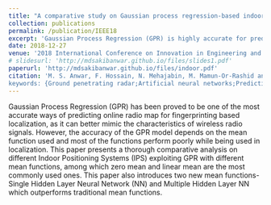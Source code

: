 ```yaml
---
title: "A comparative study on Gaussian process regression-based indoor positioning systems"
collection: publications
permalink: /publication/IEEE18
excerpt: 'Gaussian Process Regression (GPR) is highly accurate for predicting online radio maps in fingerprinting-based localization, but its accuracy depends on the mean function used; this paper compares various Indoor Positioning Systems (IPS) with GPR mean functions and introduces two new neural network-based mean functions that outperform traditional ones.'
date: 2018-12-27
venue: '2018 International Conference on Innovation in Engineering and Technology (ICIET)'
# slidesurl: 'http://mdsakibanwar.github.io/files/slides1.pdf'
paperurl: 'http://mdsakibanwar.github.io/files/indoor.pdf'
citation: 'M. S. Anwar, F. Hossain, N. Mehajabin, M. Mamun-Or-Rashid and M. A. Razzaque, "A Comparative Study on Gaussian Process Regression-based Indoor Positioning Systems," 2018 International Conference on Innovation in Engineering and Technology (ICIET), Dhaka, Bangladesh, 2018, pp. 1-5, doi: 10.1109/CIET.2018.8660860.
keywords: {Ground penetrating radar;Artificial neural networks;Predictive models;Gaussian processes;IP networks;Data models;Indoor Positioning System;Gaussian Process Regression;Neural Network;Fingerprinting},'
---
```


Gaussian Process Regression (GPR) has been proved to be one of the most accurate ways of predicting online radio map for fingerprinting based localization, as it can better mimic the characteristics of wireless radio signals. However, the accuracy of the GPR model depends on the mean function used and most of the functions perform poorly while being used in localization. This paper presents a thorough comparative analysis on different Indoor Positioning Systems (IPS) exploiting GPR with different mean functions, among which zero mean and linear mean are the most commonly used ones. This paper also introduces two new mean functions-Single Hidden Layer Neural Network (NN) and Multiple Hidden Layer NN which outperforms traditional mean functions.